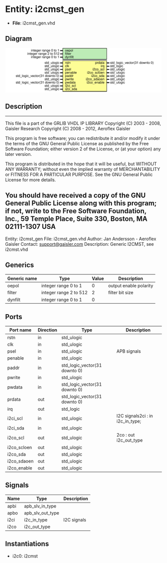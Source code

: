 # Entity: i2cmst_gen

- **File**: i2cmst_gen.vhd
## Diagram

![Diagram](i2cmst_gen.svg "Diagram")
## Description

----------------------------------------------------------------------------
  This file is a part of the GRLIB VHDL IP LIBRARY
  Copyright (C) 2003 - 2008, Gaisler Research
  Copyright (C) 2008 - 2012, Aeroflex Gaisler

  This program is free software; you can redistribute it and/or modify
  it under the terms of the GNU General Public License as published by
  the Free Software Foundation; either version 2 of the License, or
  (at your option) any later version.

  This program is distributed in the hope that it will be useful,
  but WITHOUT ANY WARRANTY; without even the implied warranty of
  MERCHANTABILITY or FITNESS FOR A PARTICULAR PURPOSE.  See the
  GNU General Public License for more details.

  You should have received a copy of the GNU General Public License
  along with this program; if not, write to the Free Software
  Foundation, Inc., 59 Temple Place, Suite 330, Boston, MA  02111-1307  USA
-----------------------------------------------------------------------------
 Entity:      i2cmst_gen
 File:        i2cmst_gen.vhd
 Author:      Jan Andersson - Aeroflex Gaisler
 Contact:     support@gaisler.com
 Description: Generic I2CMST, see i2cmst.vhd

## Generics

| Generic name | Type                   | Value | Description             |
| ------------ | ---------------------- | ----- | ----------------------- |
| oepol        | integer range 0 to 1   | 0     |  output enable polarity |
| filter       | integer range 2 to 512 | 2     |  filter bit size        |
| dynfilt      | integer range 0 to 1   | 0     |                         |
## Ports

| Port name   | Direction | Type                          | Description                           |
| ----------- | --------- | ----------------------------- | ------------------------------------- |
| rstn        | in        | std_ulogic                    |                                       |
| clk         | in        | std_ulogic                    |                                       |
| psel        | in        | std_ulogic                    | APB signals                           |
| penable     | in        | std_ulogic                    |                                       |
| paddr       | in        | std_logic_vector(31 downto 0) |                                       |
| pwrite      | in        | std_ulogic                    |                                       |
| pwdata      | in        | std_logic_vector(31 downto 0) |                                       |
| prdata      | out       | std_logic_vector(31 downto 0) |                                       |
| irq         | out       | std_logic                     |                                       |
| i2ci_scl    | in        | std_ulogic                    | I2C signals2ci    : in  i2c_in_type;  |
| i2ci_sda    | in        | std_ulogic                    |                                       |
| i2co_scl    | out       | std_ulogic                    | 2co    : out i2c_out_type             |
| i2co_scloen | out       | std_ulogic                    |                                       |
| i2co_sda    | out       | std_ulogic                    |                                       |
| i2co_sdaoen | out       | std_ulogic                    |                                       |
| i2co_enable | out       | std_ulogic                    |                                       |
## Signals

| Name | Type             | Description   |
| ---- | ---------------- | ------------- |
| apbi | apb_slv_in_type  |               |
| apbo | apb_slv_out_type |               |
| i2ci | i2c_in_type      |  I2C signals  |
| i2co | i2c_out_type     |               |
## Instantiations

- i2c0: i2cmst
